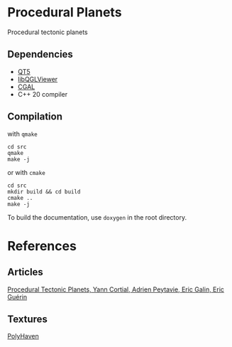# Procedural Planets
Procedural tectonic planets

## Dependencies
- [QT5](https://www.qt.io)
- [libQGLViewer](https://libqglviewer.com)
- [CGAL](https://www.cgal.org)
- C++ 20 compiler

## Compilation

with `qmake`

```
cd src
qmake
make -j
```

or with `cmake`
```
cd src
mkdir build && cd build
cmake ..
make -j
```

To build the documentation, use `doxygen` in the root directory.


# References
## Articles
[Procedural Tectonic Planets, Yann Cortial, Adrien Peytavie, Eric Galin, Eric Guérin](https://hal.archives-ouvertes.fr/hal-02136820/document)

## Textures
[PolyHaven](https://polyhaven.com)
